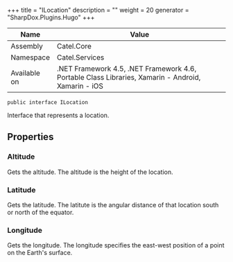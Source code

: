 

+++
title = "ILocation" 
description = ""
weight = 20
generator = "SharpDox.Plugins.Hugo"
+++

Name|Value
---|---
Assembly|Catel.Core
Namespace|Catel.Services
Available on|.NET Framework 4.5, .NET Framework 4.6, Portable Class Libraries, Xamarin - Android, Xamarin - iOS

```
public interface ILocation
```

Interface that represents a location.

## Properties

### Altitude

Gets the altitude. The altitude is the height of the location.

### Latitude

Gets the latitude. The latitute is the angular distance of that location south or north of the equator.

### Longitude

Gets the longitude. The longitude specifies the east-west position of a point on the Earth's surface.

